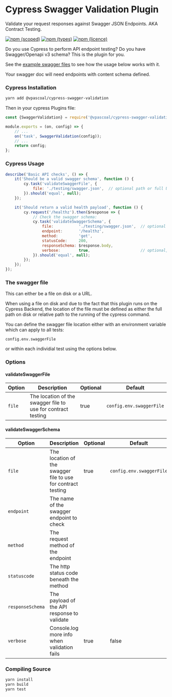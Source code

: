 # Cypress Swagger Validation Plugin

Validate your request responses against Swagger JSON Endpoints. AKA Contract Testing.

[![npm (scoped)](https://img.shields.io/npm/v/@vpascoal/cypress-swagger-validation.svg?style=for-the-badge)](https://www.npmjs.com/package/@vpascoal/cypress-swagger-validation)
[![npm (types)](https://img.shields.io/npm/types/@vpascoal/cypress-swagger-validation.svg?style=for-the-badge)](https://www.npmjs.com/package/@vpascoal/cypress-swagger-validation)
[![npm (licence)](https://img.shields.io/npm/l/@vpascoal/cypress-swagger-validation.svg?style=for-the-badge)](https://www.npmjs.com/package/@vpascoal/cypress-swagger-validation)

Do you use Cypress to perform API endpoint testing? Do you have Swagger/Openapi v3 schema?
This is the plugin for you.

See the [example swagger files](testing) to see how the usage below works with it.

Your swagger doc will need endpoints with content schema defined.


### Cypress Installation

```bash
yarn add @vpascoal/cypress-swagger-validation
```

Then in your cypress Plugins file:
```javascript
const {SwaggerValidation} = require('@vpascoal/cypress-swagger-validation');

module.exports = (on, config) => {
    // ...
    on('task', SwaggerValidation(config));
    // ...
    return config;
};
```


### Cypress Usage

```javascript
describe('Basic API checks', () => {
    it('Should be a valid swagger schema', function () {
        cy.task('validateSwaggerFile', {
            file: './testing/swagger.json',  // optional path or full URL, see below
        }).should('equal', null);
    });

    it('Should return a valid health payload', function () {
        cy.request('/healthz').then($response => {
            // Check the swagger schema:
            cy.task('validateSwaggerSchema', {
                file:           './testing/swagger.json',  // optional path or full URL, see below
                endpoint:       '/healthz',
                method:         'get',
                statusCode:     200,
                responseSchema: $response.body,
                verbose:        true,                      // optional, default: false
            }).should('equal', null);
        });
    });
});
```

### The swagger file

This can either be a file on disk or a URL.

When using a file on disk and due to the fact that this plugin runs on the Cypress Backend, the location of the file must be defined as either
the full path on disk or relative path to the running of the cypress command.

You can define the swagger file location either with an environment variable which can apply to all tests:

`config.env.swaggerFile`

or within each individial test using the options below.


### Options

#### validateSwaggerFile

| Option           | Description                                                   | Optional | Default                  |
| ---------------- | ------------------------------------------------------------- | -------- | ------------------------ |
| `file`           | The location of the swagger file to use for contract testing  | true     | `config.env.swaggerFile` |

#### validateSwaggerSchema

| Option           | Description                                                   | Optional | Default                  |
| ---------------- | ------------------------------------------------------------- | -------- | ------------------------ |
| `file`           | The location of the swagger file to use for contract testing  | true     | `config.env.swaggerFile` |
| `endpoint`       | The name of the swagger endpoint to check                     |          |                          |
| `method`         | The request method of the endpoint                            |          |                          |
| `statuscode`     | The http status code beneath the method                       |          |                          |
| `responseSchema` | The payload of the API response to validate                   |          |                          |
| `verbose`        | Console.log more info when validation fails                   | true     | false                    |


### Compiling Source

```bash
yarn install
yarn build
yarn test
```
